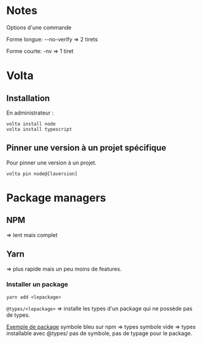 # Notes

Options d'une commande

Forme longue: 
--no-verify
=> 2 tirets

Forme courte:
-nv
=> 1 tiret

# Volta

## Installation

En administrateur : 
```
volta install node
volta install typescript
```

## Pinner une version à un projet spécifique

Pour pinner une version à un projet.

```
volta pin node@[laversion]
```

# Package managers

## NPM

=> lent mais complet

## Yarn

=> plus rapide mais un peu moins de features.


### Installer un package

```
yarn add <lepackage> 
```

`@types/<lepackage>` => installe les types d'un package qui ne possède pas de types.

[Exemple de package](https://www.npmjs.com/package/mime-types)
symbole bleu sur npm => types
symbole vide => types installable avec @types/
pas de symbole, pas de typage pour le package.




